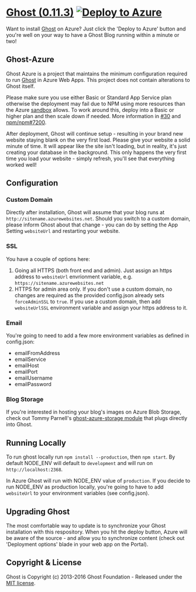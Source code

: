 # [Ghost (0.11.3)](https://github.com/TryGhost/Ghost) [![Deploy to Azure](http://azuredeploy.net/deploybutton.png)](https://azuredeploy.net/)

Want to install [Ghost](https://ghost.org/) on Azure? Just click the 'Deploy to Azure' button and you're well on your way to have a Ghost Blog running within a minute or two!

## Ghost-Azure

Ghost Azure is a project that maintains the minimum configuration required to run [Ghost](https://ghost.org/) in Azure Web Apps. This project does not contain alterations to Ghost itself.

Please make sure you use either Basic or Standard App Service plan otherwise the deployment may fail due to NPM using more resources than the Azure [sandbox](https://github.com/projectkudu/kudu/wiki/Azure-Web-App-sandbox) allows.  To work around this, deploy into a Basic or higher plan and then scale down if needed.  More information in [#30](https://github.com/felixrieseberg/Ghost-Azure/issues/30#issuecomment-217028469) and [npm/npm#7200](https://github.com/npm/npm/issues/7200).

After deployment, Ghost will continue setup - resulting in your brand new website staying blank on the very first load. Please give your website a solid minute of time. It will appear like the site isn't loading, but in reality, it's just creating your database in the background. This only happens the very first time you load your website - simply refresh, you'll see that everything worked well!

## Configuration

### Custom Domain
Directly after installation, Ghost will assume that your blog runs at `http://sitename.azurewebsites.net`. Should you switch to a custom domain, please inform Ghost about that change - you can do by setting the App Setting `websiteUrl` and restarting your website.

### SSL

You have a couple of options here:

1. Going all HTTPS (both front end and admin). Just assign an https address to `websiteUrl` envrionment variable, e.g. `https://sitename.azurewebsites.net`
2. HTTPS for admin area only. If you don't use a custom domain, no changes are required as the provided config.json already sets `forceAdminSSL` to `true`. If you use a custom domain, then add `websiteUrlSSL` environment variable and assign your https address to it.

### Email

You're going to need to add a few more environment variables as defined in config.json:

- emailFromAddress
- emailService
- emailHost
- emailPort
- emailUsername
- emailPassword

### Blog Storage

If you're interested in hosting your blog's images on Azure Blob Storage, check out Tommy Parnell's [ghost-azure-storage module](https://github.com/tparnell8/ghost-azurestorage) that plugs directly into Ghost.

## Running Locally

To run ghost locally run `npm install --production`, then `npm start`. By default NODE_ENV will default to `development` and will run on `http://localhost:2368`.

In Azure Ghost will run with NODE_ENV value of `production`. If you decide to run NODE_ENV as production locally, you're going to have to add `websiteUrl` to your environment variables (see config.json).

## Upgrading Ghost
The most comfortable way to update is to synchronize your Ghost installation with this respository. When you hit the deploy button, Azure will be aware of the source - and allow you to synchronize content (check out 'Deployment options' blade in your web app on the Portal).

## Copyright & License

Ghost is Copyright (c) 2013-2016 Ghost Foundation - Released under the [MIT license](LICENSE).
